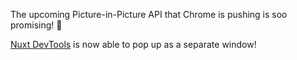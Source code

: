 The upcoming Picture-in-Picture API that Chrome is pushing is soo promising! 🤩

[<span i-logos-nuxt-icon /> Nuxt DevTools](https://github.com/nuxt/devtools) is now able to pop up as a separate window!
